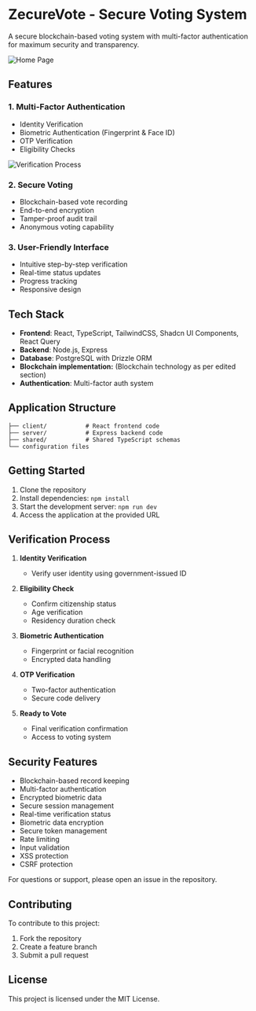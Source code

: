 # ZecureVote - Secure Voting System

A secure blockchain-based voting system with multi-factor authentication for maximum security and transparency.

![Home Page](https://i.ibb.co/0yXZ2Yw/home.png)

## Features

### 1. Multi-Factor Authentication
- Identity Verification
- Biometric Authentication (Fingerprint & Face ID)
- OTP Verification
- Eligibility Checks

![Verification Process](https://i.ibb.co/4Wn8Q7P/verify.png)

### 2. Secure Voting
- Blockchain-based vote recording
- End-to-end encryption
- Tamper-proof audit trail
- Anonymous voting capability

### 3. User-Friendly Interface
- Intuitive step-by-step verification
- Real-time status updates
- Progress tracking
- Responsive design

## Tech Stack

- **Frontend**: React, TypeScript, TailwindCSS, Shadcn UI Components, React Query
- **Backend**: Node.js, Express
- **Database**: PostgreSQL with Drizzle ORM
- **Blockchain implementation:** (Blockchain technology as per edited section)
- **Authentication**: Multi-factor auth system


## Application Structure

```
├── client/           # React frontend code
├── server/           # Express backend code
├── shared/           # Shared TypeScript schemas
└── configuration files
```

## Getting Started

1. Clone the repository
2. Install dependencies: `npm install`
3. Start the development server: `npm run dev`
4. Access the application at the provided URL


## Verification Process
1. **Identity Verification**
   - Verify user identity using government-issued ID

2. **Eligibility Check**
   - Confirm citizenship status
   - Age verification
   - Residency duration check

3. **Biometric Authentication**
   - Fingerprint or facial recognition
   - Encrypted data handling

4. **OTP Verification**
   - Two-factor authentication
   - Secure code delivery

5. **Ready to Vote**
   - Final verification confirmation
   - Access to voting system


## Security Features

- Blockchain-based record keeping
- Multi-factor authentication
- Encrypted biometric data
- Secure session management
- Real-time verification status
- Biometric data encryption
- Secure token management
- Rate limiting
- Input validation
- XSS protection
- CSRF protection

For questions or support, please open an issue in the repository.

## Contributing

To contribute to this project:
1. Fork the repository
2. Create a feature branch
3. Submit a pull request

## License

This project is licensed under the MIT License.
